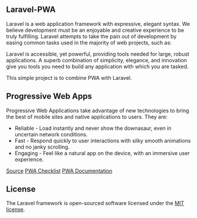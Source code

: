 ## Laravel-PWA

Laravel is a web application framework with expressive, elegant syntax. We believe development must be an enjoyable and creative experience to be truly fulfilling. Laravel attempts to take the pain out of development by easing common tasks used in the majority of web projects, such as:

Laravel is accessible, yet powerful, providing tools needed for large, robust applications. A superb combination of simplicity, elegance, and innovation give you tools you need to build any application with which you are tasked.

This simple project is to combine PWA with Laravel.

## Progressive Web Apps
Progressive Web Applications take advantage of new technologies to bring the best of mobile sites and native applications to users. They are:

* Reliable - Load instantly and never show the downasaur, even in uncertain network conditions.
* Fast - Respond quickly to user interactions with silky smooth animations and no janky scrolling.
* Engaging - Feel like a natural app on the device, with an immersive user experience.

[Source](https://justmegareth.com/2017-07-15-progressive-web-app-in-laravel/)
[PWA Checklist](https://developers.google.com/web/progressive-web-apps/checklist)
[PWA Documentation](https://developers.google.com/web/fundamentals)

## License

The Laravel framework is open-sourced software licensed under the [MIT license](http://opensource.org/licenses/MIT).